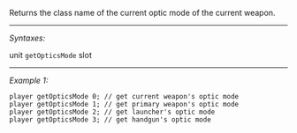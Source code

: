 Returns the class name of the current optic mode of the current weapon.


---
*Syntaxes:*

unit `getOpticsMode` slot

---
*Example 1:*

```sqf
player getOpticsMode 0; // get current weapon's optic mode
player getOpticsMode 1; // get primary weapon's optic mode
player getOpticsMode 2; // get launcher's optic mode
player getOpticsMode 3; // get handgun's optic mode
```